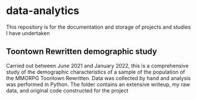 # data-analytics
This repository is for the documentation and storage of projects and studies I have undertaken

## Toontown Rewritten demographic study
Carried out between June 2021 and January 2022, this is a comprehensive study of the demographic characteristics of a sample of the population of the MMORPG Toontown Rewritten. Data was collected by hand and analysis was performed in Python. The folder contains an extensive writeup, my raw data, and original code constructed for the project
